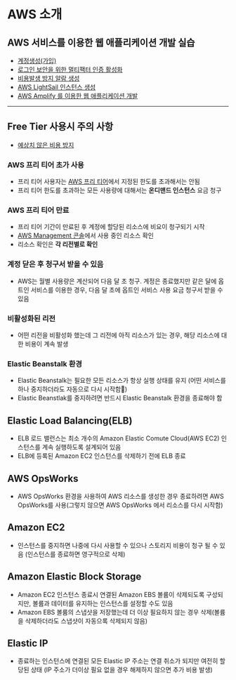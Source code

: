 # AWS 소개

## AWS 서비스를 이용한 웹 애플리케이션 개발 실습 

* [계정생성(가입)](./iam/create-account.md)
* [로그인 보안을 위한 멀티팩터 인증 활성화](./iam/enabling-mfa.md)
* [비용발생 방지 알람 생성](./cloudwatch/create-alarm-to-avoid-billing.md)
* [AWS LightSail 인스턴스 생성](./lightsail/create-lightsail-instance.md)
* [AWS Amplify 를 이용한 웹 애플리케이션 개발](./build-a-web-application/)
___

## Free Tier 사용시 주의 사항

* [예상치 않은 비용 방지](https://docs.aws.amazon.com/ko_kr/awsaccountbilling/latest/aboutv2/checklistforunwantedcharges.html)

### AWS 프리 티어 초가 사용

* 프리 티어 사용자는 [AWS 프리 티어](https://aws.amazon.com/ko/free/?nc1=h_ls&all-free-tier.sort-by=item.additionalFields.SortRank&all-free-tier.sort-order=asc)에서 지정된 한도를 초과해서는 안됨
* 프리 티어 한도를 초과하는 모든 사용량에 대해서는 **온디맨드 인스턴스** 요금 청구

### AWS 프리 티어 만료

* 프리 티어 기간이 만료된 후 계정에 할당된 리소스에 비요이 청구되기 시작
* [AWS Management 콘솔](https://console.aws.amazon.com/console/home)에서 사용 중인 리소스 확인
* 리소스 확인은 **각 리전별로 확인**

### 계정 닫은 후 청구서 받을 수 있음

* AWS는 월별 사용량은 계산되어 다음 달 초 청구. 계정은 종료했지만 같은 달에 옵트인 서비스를 이용한 경우, 다음 달 초에 옵트인 서비스 사용 요금 청구서 받을 수 있음

### 비활성화된 리전

* 어떤 리전을 비활성화 했는데 그 리전에 아직 리소스가 있는 경우, 해당 리소스에 대한 비용이 계속 발생

### Elastic Beanstalk 환경

* Elastic Beanstalk는 필요한 모든 리소스가 항상 실행 상태를 유지 (어떤 서비스를 하나 중지하더라도 자동으로 다시 시작함)
* Elastic Beanstlak를 중지하려면 반드시 Elastic Beanstalk 환경을 종료해야 함

## Elastic Load Balancing(ELB)

* ELB 로드 밸런스는 최소 개수의 Amazon Elastic Comute Cloud(AWS EC2) 인스턴스를 계속 실행하도록 설계되어 있음
* ELB에 등록된 Amazon EC2 인스턴스를 삭제하기 전에 ELB 종료

## AWS OpsWorks

* AWS OpsWorks 환경을 사용하여 AWS 리소스를 생성한 경우 종료하려면 AWS OpsWorks를 사용(그렇지 않으면 AWS OpsWorks 에서 리소스를 다시 시작함)

## Amazon EC2

* 인스턴스를 중지하면 나중에 다시 사용할 수 있으나 스토리지 비용이 청구 될 수 있음 (인스턴스를 종료하면 영구적으로 삭제)

## Amazon Elastic Block Storage

* Amazon EC2 인스턴스 종료시 연결된 Amazon EBS 볼륨이 삭제되도록 구성되지만, 볼륨과 데이터를 유지하는 인스턴스를 설정할 수도 있음
* Amazon EBS 볼륨의 스냅샷을 저장했는데 더 이상 필요하지 않는 경우 삭제(볼륨을 삭제하더라도 스냅샷이 자동으록 삭제되지 않음)

## Elastic IP

* 종료하는 인스턴스에 연결된 모든 Elastic IP 주소는 연결 취소가 되지만 여전히 할당된 상태 (IP 주소가 더이상 필요 없을 경우 해제하지 않으면 추가 비용 발생)

